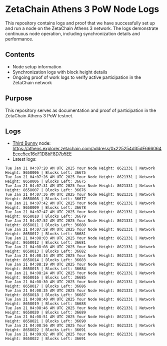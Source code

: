 # ZetaChain Athens 3 PoW Node Logs
This repository contains logs and proof that we have successfully set up and run a node on the ZetaChain Athens 3 network. The logs demonstrate continuous node operation, including synchronization details and performance.

## Contents
- Node setup information
- Synchronization logs with block height details
- Ongoing proof of work logs to verify active participation in the ZetaChain network

## Purpose
This repository serves as documentation and proof of participation in the ZetaChain Athens 3 PoW testnet.

## Logs

- [Third Bunny](https://thirdbunny.xyz/) node: https://athens.explorer.zetachain.com/address/0x225254d35dE666064Eccc5ce16eF1D8bF8D7b5EE
- Latest logs:
```
Tue Jan 21 04:07:20 AM UTC 2025 Your Node Height: 8621331 | Network Height: 8658006 | Blocks Left: 36675
Tue Jan 21 04:07:26 AM UTC 2025 Your Node Height: 8621331 | Network Height: 8658006 | Blocks Left: 36675
Tue Jan 21 04:07:31 AM UTC 2025 Your Node Height: 8621331 | Network Height: 8658007 | Blocks Left: 36676
Tue Jan 21 04:07:36 AM UTC 2025 Your Node Height: 8621331 | Network Height: 8658008 | Blocks Left: 36677
Tue Jan 21 04:07:42 AM UTC 2025 Your Node Height: 8621331 | Network Height: 8658009 | Blocks Left: 36678
Tue Jan 21 04:07:47 AM UTC 2025 Your Node Height: 8621331 | Network Height: 8658010 | Blocks Left: 36679
Tue Jan 21 04:07:52 AM UTC 2025 Your Node Height: 8621331 | Network Height: 8658011 | Blocks Left: 36680
Tue Jan 21 04:07:58 AM UTC 2025 Your Node Height: 8621331 | Network Height: 8658012 | Blocks Left: 36681
Tue Jan 21 04:08:03 AM UTC 2025 Your Node Height: 8621331 | Network Height: 8658012 | Blocks Left: 36681
Tue Jan 21 04:08:08 AM UTC 2025 Your Node Height: 8621331 | Network Height: 8658013 | Blocks Left: 36682
Tue Jan 21 04:08:14 AM UTC 2025 Your Node Height: 8621331 | Network Height: 8658014 | Blocks Left: 36683
Tue Jan 21 04:08:19 AM UTC 2025 Your Node Height: 8621331 | Network Height: 8658015 | Blocks Left: 36684
Tue Jan 21 04:08:24 AM UTC 2025 Your Node Height: 8621331 | Network Height: 8658016 | Blocks Left: 36685
Tue Jan 21 04:08:30 AM UTC 2025 Your Node Height: 8621331 | Network Height: 8658017 | Blocks Left: 36686
Tue Jan 21 04:08:35 AM UTC 2025 Your Node Height: 8621331 | Network Height: 8658018 | Blocks Left: 36687
Tue Jan 21 04:08:40 AM UTC 2025 Your Node Height: 8621331 | Network Height: 8658019 | Blocks Left: 36688
Tue Jan 21 04:08:46 AM UTC 2025 Your Node Height: 8621331 | Network Height: 8658020 | Blocks Left: 36689
Tue Jan 21 04:08:51 AM UTC 2025 Your Node Height: 8621331 | Network Height: 8658021 | Blocks Left: 36690
Tue Jan 21 04:08:56 AM UTC 2025 Your Node Height: 8621331 | Network Height: 8658022 | Blocks Left: 36691
Tue Jan 21 04:09:02 AM UTC 2025 Your Node Height: 8621331 | Network Height: 8658022 | Blocks Left: 36691
```

